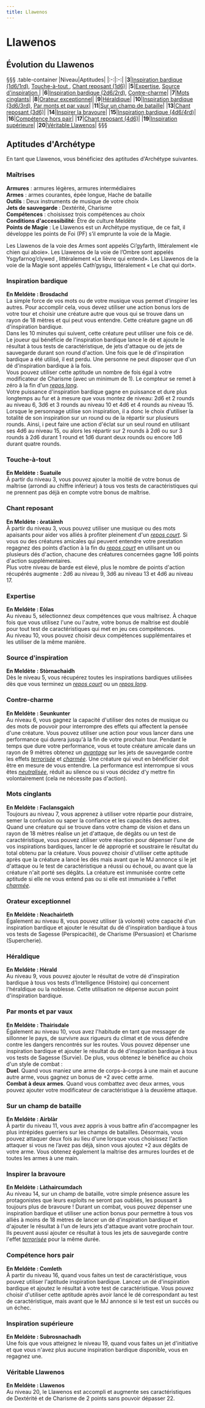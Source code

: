 ```yaml
---
title: Llawenos
---
```

# Llawenos

## Évolution du Llawenos
§§§ .table-container
|Niveau|Aptitudes|
|:-:|:-:|
|**3**|[Inspiration bardique (1d6/1rd)](#inspiration-bardique), [Touche-à-tout ](#touche-a-tout), [Chant reposant (1d6)](#chant-reposant)|
|**5**|[Expertise](#expertise), [Source d'inspiration ](#source-d-inspiration )|
|**6**|[Inspiration bardique (2d6/2rd)](#inspiration-bardique), [Contre-charme](#contre-charme)|
|**7**|[Mots cinglants](#mots-cinglants)|
|**8**|[Orateur exceptionnel](#orateur-exceptionnel)|
|**9**|[Héraldique](#heraldique)|
|**10**|[Inspiration bardique (3d6/3rd)](#inspiration-bardique), [Par monts et par vaux](#par-monts-et-par-vaux)|
|**11**|[Sur un champ de bataille](#sur-un-champ-de-bataille)|
|**13**|[Chant reposant (3d6)](#chant-reposant)|
|**14**|[Inspirer la bravoure](#inspirer-la-bravoure)|
|**15**|[Inspiration bardique (4d6/4rd)](#inspiration-bardique)|
|**16**|[Compétence hors pair](#compétence-hors-pair)|
|**17**|[Chant reposant (4d6)](#chant-reposant)|
|**19**|[Inspiration supérieure](#inspiration-supérieure)|
|**20**|[Véritable Llawenos](#veritable-llawenos)|
§§§

## Aptitudes d'Archétype
En tant que Llawenos, vous bénéficiez des aptitudes d'Archétype suivantes.

### Maîtrises
**Armures** : armures légères, armures intermédiaires  
**Armes** : armes courantes, épée longue, Hache de bataille  
**Outils** : Deux instruments de musique de votre choix    
**Jets de sauvegarde** : Dextérité, Charisme  
**Compétences** : choisissez trois compétences au choix  
**Conditions d'accessibilité**: Être de culture Meldète  
**Points de Magie** : Le Llawenos est un Archétype mystique, de ce fait, il développe les points de Foi (PF) s’il emprunte la voie de la Magie.  

Les Llawenos de la voie des Armes sont appelés Ci’gyfarth, littéralement «le chien qui aboie». Les Llawenos de la voie de l’Ombre sont appelés Ysgyfarnog’clywed , littéralement «Le lièvre qui entend». Les Llawenos de la voie de la Magie sont appelés Cath’gysgu, littéralement « Le chat qui dort».  

### Inspiration bardique   
**En Meldète : Brosdachd**  
La simple force de vos mots ou de votre musique vous permet d'inspirer les autres. Pour accomplir cela, vous devez utiliser une action bonus lors de votre tour et choisir une créature autre que vous qui se trouve dans un rayon de 18 mètres et qui peut vous entendre. Cette créature gagne un d6 d'inspiration bardique.  
Dans les 10 minutes qui suivent, cette créature peut utiliser une fois ce dé. Le joueur qui bénéficie de l'inspiration bardique lance le dé et ajoute le résultat à tous tests de caractéristique, de jets d'attaque ou de jets de sauvegarde durant son round d'action. Une fois que le dé d'inspiration bardique a été utilisé, il est perdu. Une personne ne peut disposer que d'un dé d'inspiration bardique à la fois.  
Vous pouvez utiliser cette aptitude un nombre de fois égal à votre modificateur de Charisme (avec un minimum de 1). Le compteur se remet à zéro à la fin d'un [_repos long_](/gerer-la-sante-du-personnage/#repos-long).  
Votre puissance d'inspiration bardique gagne en puissance et dure plus longtemps au fur et à mesure que vous montez de niveau:  2d6 et 2 rounds au niveau 6, 3d6 et 3 rounds au niveau 10 et 4d6 et 4 rounds au niveau 15. Lorsque le personnage utilise son inspiration, il a donc le choix d'utiliser la totalité de son inspiration sur un round ou de la répartir sur plusieurs rounds. Ainsi, i peut faire une action d'éclat sur un seul round en utilisant ses 4d6 au niveau 15, ou alors les répartir sur 2 rounds à 2d6 ou sur 3 rounds à 2d6 durant 1 round et 1d6 durant deux rounds ou encore 1d6 durant quatre rounds.  

### Touche-à-tout  
**En Meldète : Suatuile**  
À partir du niveau 3, vous pouvez ajouter la moitié de votre bonus de maîtrise (arrondi au chiffre inférieur) à tous vos tests de caractéristiques qui ne prennent pas déjà en compte votre bonus de maîtrise.  


### Chant reposant  
**En Meldète : òratàimh**  
À partir du niveau 3, vous pouvez utiliser une musique ou des mots apaisants pour aider vos alliés à profiter pleinement d'un [_repos court_](/gerer-la-sante-du-personnage/#repos-court). Si vous ou des créatures amicales qui peuvent entendre votre prestation regagnez des points d’action à la fin du [_repos court_](/gerer-la-sante-du-personnage/#repos-court) en utilisant un ou plusieurs dés d'action, chacune des créatures concernées gagne 1d6 points d'action supplémentaires.  
Plus votre niveau de barde est élevé, plus le nombre de points d'action récupérés augmente : 2d6 au niveau 9, 3d6 au niveau 13 et 4d6 au niveau 17.  

### Expertise  
**En Meldète : Eòlas**  
Au niveau 5, sélectionnez deux compétences que vous maîtrisez. À chaque fois que vous utilisez l'une ou l'autre, votre bonus de maîtrise est doublé pour tout test de caractéristiques qui met en jeu ces compétences.  
Au niveau 10, vous pouvez choisir deux compétences supplémentaires et les utiliser de la même manière.  

### Source d'inspiration  
**En Meldète : Stòrnachaidh**  
Dès le niveau 5, vous récupérez toutes les inspirations bardiques utilisées dès que vous terminez un [_repos court_](/gerer-la-sante-du-personnage/#repos-court) ou un [_repos long_](/gerer-la-sante-du-personnage/#repos-long).  

### Contre-charme  
**En Meldète : Seunkunter**  
Au niveau 6, vous gagnez la capacité d'utiliser des notes de musique ou des mots de pouvoir pour interrompre des effets qui affectent la pensée d'une créature. Vous pouvez utiliser une action pour vous lancer dans une performance qui durera jusqu'à la fin de votre prochain tour. Pendant le temps que dure votre performance, vous et toute créature amicale dans un rayon de 9 mètres obtenez un [_avantage_](/utiliser-les-caracteristiques/#avantage-et-desavantage) sur les jets de sauvegarde contre les effets [_terrorisée_](/gerer-la-sante-du-personnage/#terrorise) et [_charmée_](/gerer-la-sante-du-personnage/#charme). Une créature qui veut en bénéficier doit être en mesure de vous entendre. La performance est interrompue si vous êtes [_neutralisée_](/gerer-la-sante-du-personnage/#neutralise), réduit au silence ou si vous décidez d'y mettre fin volontairement (cela ne nécessite pas d'action).  

### Mots cinglants  
**En Meldète : Faclansgaich**  
Toujours au niveau 7, vous apprenez à utiliser votre répartie pour distraire, semer la confusion ou saper la confiance et les capacités des autres. Quand une créature qui se trouve dans votre champ de vision et dans un rayon de 18 mètres réalise un jet d'attaque, de dégâts ou un test de caractéristique, vous pouvez utiliser votre réaction pour dépenser l'une de vos inspirations bardiques, lancer le dé approprié et soustraire le résultat du total obtenu par la créature. Vous pouvez choisir d'utiliser cette aptitude après que la créature a lancé les dés mais avant que le MJ annonce si le jet d'attaque ou le test de caractéristique a réussi ou échoué, ou avant que la créature n'ait porté ses dégâts. La créature est immunisée contre cette aptitude si elle ne vous entend pas ou si elle est immunisée à l'effet [_charmée_](/gerer-la-sante-du-personnage/#charme).  

### Orateur exceptionnel  
**En Meldète : Neachairleth**  
Également au niveau 8, vous pouvez utiliser (à volonté) votre capacité d'un inspiration bardique et ajouter le résultat du dé d'inspiration bardique à tous vos tests de Sagesse (Perspicacité), de Charisme (Persuasion) et Charisme (Supercherie).  

### Héraldique  
**En Meldète : Hérald**  
Au niveau 9, vous pouvez ajouter le résultat de votre dé d'inspiration bardique à tous vos tests d'Intelligence (Histoire) qui concernent l'héraldique ou la noblesse. Cette utilisation ne dépense aucun point d'inspiration bardique.  

### Par monts et par vaux  
**En Meldète : Thairisdale**  
Également au niveau 10, vous avez l'habitude en tant que messager de sillonner le pays, de survivre aux rigueurs du climat et de vous défendre contre les dangers rencontrés sur les routes. Vous pouvez dépenser une inspiration bardique et ajouter le résultat du dé d'inspiration bardique à tous vos tests de Sagesse (Survie). De plus, vous obtenez le bénéfice au choix d'un style de combat :  
**Duel**. Quand vous maniez une arme de corps-à-corps à une main et aucune autre arme, vous gagnez un bonus de +2 avec cette arme.  
**Combat à deux armes**. Quand vous combattez avec deux armes, vous pouvez ajouter votre modificateur de caractéristique à la deuxième attaque.  

### Sur un champ de bataille  
**En Meldète : Airblàr**  
À partir du niveau 11, vous avez appris à vous battre afin d'accompagner les plus intrépides guerriers sur les champs de batailles. Désormais, vous pouvez attaquer deux fois au lieu d'une lorsque vous choisissez l'action attaquer si vous ne l’avez pas déjà, sinon vous ajoutez +2 aux dégâts de votre arme. Vous obtenez également la maîtrise des armures lourdes et de toutes les armes à une main.  

### Inspirer la bravoure  
**En Meldète : Làthaircumdach**  
Au niveau 14, sur un champ de bataille, votre simple présence assure les protagonistes que leurs exploits ne seront pas oubliés, les poussant à toujours plus de bravoure ! Durant un combat, vous pouvez dépenser une inspiration bardique et utiliser une action bonus pour permettre à tous vos alliés à moins de 18 mètres de lancer un dé d'inspiration bardique et d'ajouter le résultat à l'un de leurs jets d'attaque avant votre prochain tour. Ils peuvent aussi ajouter ce résultat à tous les jets de sauvegarde contre l'effet [_terrorisée_](/gerer-la-sante-du-personnage/#terrorise) pour la même durée.  

### Compétence hors pair  
**En Meldète : Comleth**  
À partir du niveau 16, quand vous faites un test de caractéristique, vous pouvez utiliser l'aptitude inspiration bardique. Lancez un dé d'inspiration bardique et ajoutez le résultat à votre test de caractéristique. Vous pouvez choisir d'utiliser cette aptitude après avoir lancé le dé correspondant au test de caractéristique, mais avant que le MJ annonce si le test est un succès ou un échec.  

### Inspiration supérieure  
**En Meldète : Subrosnachadh**  
Une fois que vous atteignez le niveau 19, quand vous faites un jet d'initiative et que vous n'avez plus aucune inspiration bardique disponible, vous en regagnez une.  

### Véritable Llawenos
**En Meldète : Llawenos**  
Au niveau 20, le Llawenos est accompli et augmente ses caractéristiques de Dextérité et de Charisme de 2 points sans pouvoir dépasser 22.
